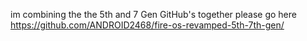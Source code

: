 im combining the the 5th and 7 Gen GitHub's together
please go here https://github.com/ANDROID2468/fire-os-revamped-5th-7th-gen/
